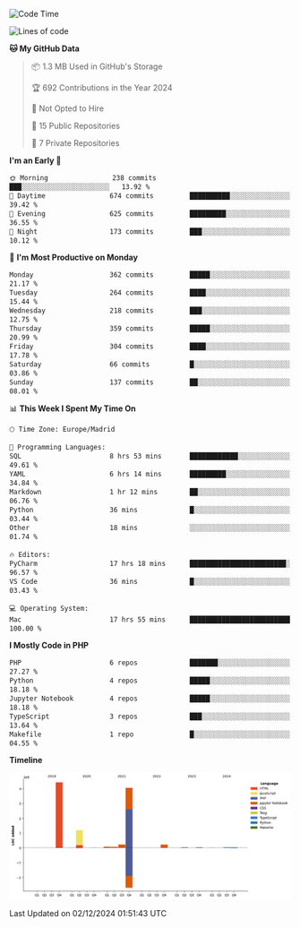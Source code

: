 <!--START_SECTION:waka-->
![Code Time](http://img.shields.io/badge/Code%20Time-511%20hrs%2052%20mins-blue)

![Lines of code](https://img.shields.io/badge/From%20Hello%20World%20I%27ve%20Written-10.4%20million%20lines%20of%20code-blue)

**🐱 My GitHub Data** 

> 📦 1.3 MB Used in GitHub's Storage 
 > 
> 🏆 692 Contributions in the Year 2024
 > 
> 🚫 Not Opted to Hire
 > 
> 📜 15 Public Repositories 
 > 
> 🔑 7 Private Repositories 
 > 
**I'm an Early 🐤** 

```text
🌞 Morning                238 commits         ███░░░░░░░░░░░░░░░░░░░░░░   13.92 % 
🌆 Daytime                674 commits         ██████████░░░░░░░░░░░░░░░   39.42 % 
🌃 Evening                625 commits         █████████░░░░░░░░░░░░░░░░   36.55 % 
🌙 Night                  173 commits         ███░░░░░░░░░░░░░░░░░░░░░░   10.12 % 
```
📅 **I'm Most Productive on Monday** 

```text
Monday                   362 commits         █████░░░░░░░░░░░░░░░░░░░░   21.17 % 
Tuesday                  264 commits         ████░░░░░░░░░░░░░░░░░░░░░   15.44 % 
Wednesday                218 commits         ███░░░░░░░░░░░░░░░░░░░░░░   12.75 % 
Thursday                 359 commits         █████░░░░░░░░░░░░░░░░░░░░   20.99 % 
Friday                   304 commits         ████░░░░░░░░░░░░░░░░░░░░░   17.78 % 
Saturday                 66 commits          █░░░░░░░░░░░░░░░░░░░░░░░░   03.86 % 
Sunday                   137 commits         ██░░░░░░░░░░░░░░░░░░░░░░░   08.01 % 
```


📊 **This Week I Spent My Time On** 

```text
🕑︎ Time Zone: Europe/Madrid

💬 Programming Languages: 
SQL                      8 hrs 53 mins       ████████████░░░░░░░░░░░░░   49.61 % 
YAML                     6 hrs 14 mins       █████████░░░░░░░░░░░░░░░░   34.84 % 
Markdown                 1 hr 12 mins        ██░░░░░░░░░░░░░░░░░░░░░░░   06.76 % 
Python                   36 mins             █░░░░░░░░░░░░░░░░░░░░░░░░   03.44 % 
Other                    18 mins             ░░░░░░░░░░░░░░░░░░░░░░░░░   01.74 % 

🔥 Editors: 
PyCharm                  17 hrs 18 mins      ████████████████████████░   96.57 % 
VS Code                  36 mins             █░░░░░░░░░░░░░░░░░░░░░░░░   03.43 % 

💻 Operating System: 
Mac                      17 hrs 55 mins      █████████████████████████   100.00 % 
```

**I Mostly Code in PHP** 

```text
PHP                      6 repos             ███████░░░░░░░░░░░░░░░░░░   27.27 % 
Python                   4 repos             █████░░░░░░░░░░░░░░░░░░░░   18.18 % 
Jupyter Notebook         4 repos             █████░░░░░░░░░░░░░░░░░░░░   18.18 % 
TypeScript               3 repos             ███░░░░░░░░░░░░░░░░░░░░░░   13.64 % 
Makefile                 1 repo              █░░░░░░░░░░░░░░░░░░░░░░░░   04.55 % 
```



**Timeline**

![Lines of Code chart](https://raw.githubusercontent.com/danisoronellas/danisoronellas/main/assets/bar_graph.png)


 Last Updated on 02/12/2024 01:51:43 UTC
<!--END_SECTION:waka-->
